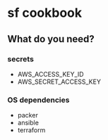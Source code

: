 # sf cookbook

## What do you need?

### secrets
* AWS_ACCESS_KEY_ID
* AWS_SECRET_ACCESS_KEY


### OS dependencies

* packer
* ansible
* terraform